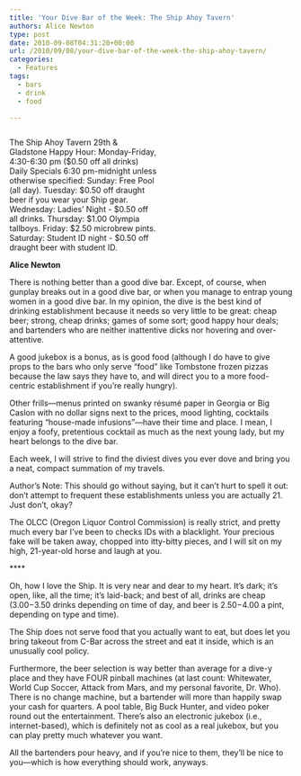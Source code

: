 ```yaml
---
title: 'Your Dive Bar of the Week: The Ship Ahoy Tavern'
authors: Alice Newton
type: post
date: 2010-09-08T04:31:20+00:00
url: /2010/09/08/your-dive-bar-of-the-week-the-ship-ahoy-tavern/
categories:
  - Features
tags:
  - bars
  - drink
  - food

---
```

<div id="attachment_169" style="width: 262px" class="wp-caption alignleft">
  <a href="https://i1.wp.com/www.reedquest.org/wp-content/uploads/2010/09/l.jpg"><img class="size-full wp-image-169  " title="l" src="https://i1.wp.com/www.reedquest.org/wp-content/uploads/2010/09/l.jpg?resize=252%2C167" alt="" data-recalc-dims="1" /></a>
  
  <p class="wp-caption-text">
    The Ship Ahoy Tavern 29th & Gladstone Happy Hour: Monday-Friday, 4:30-6:30 pm ($0.50 off all drinks) Daily Specials 6:30 pm-midnight unless otherwise specified: Sunday: Free Pool (all day). Tuesday: $0.50 off draught beer if you wear your Ship gear. Wednesday: Ladies’ Night - $0.50 off all drinks. Thursday: $1.00 Olympia tallboys. Friday: $2.50 microbrew pints. Saturday: Student ID night - $0.50 off draught beer with student ID.
  </p>
</div>

**Alice Newton**

There is nothing better than a good dive bar. Except, of course, when gunplay breaks out in a good dive bar, or when you manage to entrap young women in a good dive bar. In my opinion, the dive is the best kind of drinking establishment because it needs so very little to be great: cheap beer; strong, cheap drinks; games of some sort; good happy hour deals; and bartenders who are neither inattentive dicks nor hovering and over-attentive.

A good jukebox is a bonus, as is good food (although I do have to give props to the bars who only serve “food” like Tombstone frozen pizzas because the law says they have to, and will direct you to a more food-centric establishment if you’re really hungry).

Other frills—menus printed on swanky résumé paper in Georgia or Big Caslon with no dollar signs next to the prices, mood lighting, cocktails featuring “house-made infusions”—have their time and place. I mean, I enjoy a foofy, pretentious cocktail as much as the next young lady, but my heart belongs to the dive bar.

Each week, I will strive to find the diviest dives you ever dove and bring you a neat, compact summation of my travels.

Author’s Note: This should go without saying, but it can’t hurt to spell it out: don’t attempt to frequent these establishments unless you are actually 21. Just don’t, okay?
  
The OLCC (Oregon Liquor Control Commission) is really strict, and pretty much every bar I’ve been to checks IDs with a blacklight. Your precious fake will be taken away, chopped into itty-bitty pieces, and I will sit on my high, 21-year-old horse and laugh at you.

\****

Oh, how I love the Ship. It is very near and dear to my heart. It’s dark; it’s open, like, all the time; it’s laid-back; and best of all, drinks are cheap ($3.00-$3.50 drinks depending on time of day, and beer is $2.50-$4.00 a pint, depending on type and time).

The Ship does not serve food that you actually want to eat, but does let you bring takeout from C-Bar across the street and eat it inside, which is an unusually cool policy.

Furthermore, the beer selection is way better than average for a dive-y place and they have FOUR pinball machines (at last count: Whitewater, World Cup Soccer, Attack from Mars, and my personal favorite, Dr. Who). There is no change machine, but a bartender will more than happily swap your cash for quarters. A pool table, Big Buck Hunter, and video poker round out the entertainment. There’s also an electronic jukebox (i.e., internet-based), which is definitely not as cool as a real jukebox, but you can play pretty much whatever you want.

All the bartenders pour heavy, and if you’re nice to them, they’ll be nice to you—which is how everything should work, anyways.